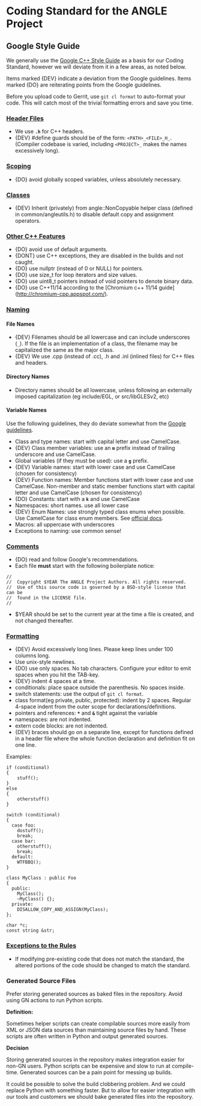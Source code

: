 # Coding Standard for the ANGLE Project

## Google Style Guide

We generally use the [Google C++ Style Guide](https://google.github.io/styleguide/cppguide.html) as a basis for
our Coding Standard, however we will deviate from it in a few areas, as noted
below.

Items marked {DEV} indicate a deviation from the Google guidelines. Items marked
{DO} are reiterating points from the Google guidelines.

Before you upload code to Gerrit, use `git cl format` to auto-format your code.
This will catch most of the trivial formatting errors and save you time.

### [Header Files](https://google.github.io/styleguide/cppguide.html#Header_Files)

*   We use **`.h`** for C++ headers.
*   {DEV} #define guards should be of the form: `<PATH>_<FILE>_H_`. (Compiler
    codebase is varied, including `<PROJECT>_` makes the names excessively
    long).

### [Scoping](https://google.github.io/styleguide/cppguide.html#Scoping)

*   {DO} avoid globally scoped variables, unless absolutely necessary.

### [Classes](https://google.github.io/styleguide/cppguide.html#Classes)

*   {DEV} Inherit (privately) from angle::NonCopyable helper class (defined in
    common/angleutils.h) to disable default copy and assignment operators.

### [Other C++ Features](https://google.github.io/styleguide/cppguide.html#Other_C++_Features)

*   {DO} avoid use of default arguments.
*   {DONT} use C++ exceptions, they are disabled in the builds and not caught.
*   {DO} use nullptr (instead of 0 or NULL) for pointers.
*   {DO} use size\_t for loop iterators and size values.
*   {DO} use uint8\_t pointers instead of void pointers to denote binary data.
*   {DO} use C++11/14 according to the [Chromium c++ 11/14 guide]
    (http://chromium-cpp.appspot.com/).

### [Naming](https://google.github.io/styleguide/cppguide.html#Naming)

#### File Names

*   {DEV} Filenames should be all lowercase and can include underscores (`_`).
    If the file is an implementation of a class, the filename may be capitalized
    the same as the major class.
*   {DEV} We use .cpp (instead of .cc), .h and .inl (inlined files) for C++
    files and headers.

#### Directory Names
*   Directory names should be all lowercase, unless following an externally
    imposed capitalization (eg include/EGL, or src/libGLESv2, etc)

#### Variable Names

Use the following guidelines, they do deviate somewhat from the [Google
guidelines](https://google.github.io/styleguide/cppguide.html#Naming).

* Class and type names: start with capital letter and use CamelCase.
* {DEV} Class member variables: use an **`m`** prefix instead of trailing
underscore and use CamelCase.
* Global variables (if they must be used): use a **`g`** prefix.
* {DEV} Variable names: start with lower case and use CamelCase (chosen for consistency)
* {DEV} Function names: Member functions start with lower case and use CamelCase. Non-member and static member functions start with capital letter and
use CamelCase (chosen for consistency)
* {DO} Constants: start with a **`k`** and use CamelCase
* Namespaces: short names. use all lower case
* {DEV} Enum Names: use strongly typed class enums when possible. Use CamelCase for class enum members. See [official docs][EnumsOfficial].
* Macros: all uppercase with underscores
* Exceptions to naming: use common sense!

[EnumsOfficial]: https://google.github.io/styleguide/cppguide.html#Enumerator_Names

### [Comments](https://google.github.io/styleguide/cppguide.html#Comments)

*   {DO} read and follow Google's recommendations.
*   Each file **must** start with the following boilerplate notice:

```
//
//  Copyright $YEAR The ANGLE Project Authors. All rights reserved.
//  Use of this source code is governed by a BSD-style license that can be
//  found in the LICENSE file.
//
```

* $YEAR should be set to the current year at the time a file is created, and not changed thereafter.

### [Formatting](https://google.github.io/styleguide/cppguide.html#Formatting)

*   {DEV} Avoid excessively long lines. Please keep lines under 100 columns
    long.
*   Use unix-style newlines.
*   {DO} use only spaces. No tab characters. Configure your editor to emit
    spaces when you hit the TAB-key.
*   {DEV} indent 4 spaces at a time.
*   conditionals: place space outside the parenthesis. No spaces inside.
*   switch statements: use the output of `git cl format`.
*   class format(eg private, public, protected): indent by 2 spaces. Regular
    4-space indent from the outer scope for declarations/definitions.
*   pointers and references: **`*`** and **`&`** tight against the variable
*   namespaces: are not indented.
*   extern code blocks: are not indented.
*   {DEV} braces should go on a separate line, except for functions defined in a
    header file where the whole function declaration and definition fit on one
    line.

Examples:

```
if (conditional)
{
    stuff();
}
else
{
    otherstuff()
}
```

```
switch (conditional)
{
  case foo:
    dostuff();
    break;
  case bar:
    otherstuff();
    break;
  default:
    WTFBBQ();
}
```

```
class MyClass : public Foo
{
  public:
    MyClass();
    ~MyClass() {};
  private:
    DISALLOW_COPY_AND_ASSIGN(MyClass);
};
```

```
char *c;
const string &str;
```

### [Exceptions to the Rules](https://google.github.io/styleguide/cppguide.html#Exceptions_to_the_Rules)

*   If modifying pre-existing code that does not match the standard, the altered
    portions of the code should be changed to match the standard.

### Generated Source Files

Prefer storing generated sources as baked files in the repository. Avoid using
GN actions to run Python scripts.

**Definition:**

Sometimes helper scripts can create compilable sources more easily from XML or
JSON data sources than maintaining source files by hand. These scripts are often
written in Python and output generated sources.

**Decision**

Storing generated sources in the repository makes integration easier for non-GN
users. Python scripts can be expensive and slow to run at compile-time.
Generated sources can be a pain point for messing up builds.

It could be possible to solve the build clobbering problem. And we could replace
Python with something faster. But to allow for easier integration with our tools
and customers we should bake generated files into the repository.
